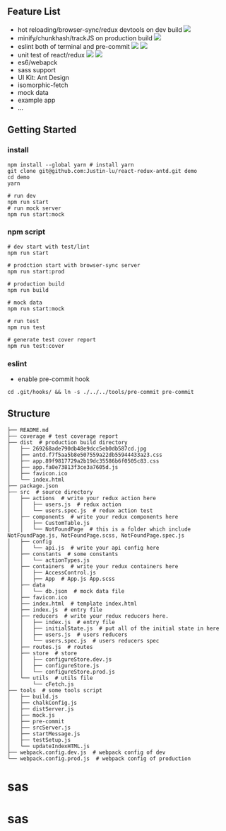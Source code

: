 ## Feature List
- hot reloading/browser-sync/redux devtools on dev build
![](http://ww1.sinaimg.cn/large/785cd1e3gw1f69xb4vta2g20tb0fs7c5.gif)
- minify/chunkhash/trackJS on production build
![](http://ww4.sinaimg.cn/large/785cd1e3gw1f69xey2om7g20tb0fs1kx.gif)
- eslint both of terminal and pre-commit
![](http://ww1.sinaimg.cn/large/785cd1e3gw1f69xiq41uog20tb0fsn8e.gif)
![](http://ww2.sinaimg.cn/large/785cd1e3gw1f69zn0p20gj21je0jan1f.jpg)
- unit test of react/redux
![](http://ww3.sinaimg.cn/large/785cd1e3gw1f69x6lccmij21020m2juk.jpg)
![](http://ww2.sinaimg.cn/large/785cd1e3gw1f69zp1v97ij21kw0u8td8.jpg)
- es6/webapck
- sass support
- UI Kit: Ant Design
- isomorphic-fetch
- mock data
- example app
- ...

## Getting Started
### install

```
npm install --global yarn # install yarn
git clone git@github.com:Justin-lu/react-redux-antd.git demo
cd demo
yarn

# run dev
npm run start
# run mock server
npm run start:mock
```

### npm script

```shell
# dev start with test/lint
npm run start 

# prodction start with browser-sync server
npm run start:prod

# production build
npm run build

# mock data
npm run start:mock

# run test
npm run test

# generate test cover report
npm run test:cover

```

### eslint

- enable pre-commit hook

```shell
cd .git/hooks/ && ln -s ./../../tools/pre-commit pre-commit
```

## Structure

```shell
├── README.md
├── coverage # test coverage report
├── dist  # production build directory
│   ├── 269268ade790db48e9dcc5eb0db587cd.jpg
│   ├── antd.f7f5aa5b8e507559a22db55944433a23.css
│   ├── app.89f9817729a2b19dc35586b6f0505c83.css
│   ├── app.fa0e73813f3ce3a7605d.js
│   ├── favicon.ico
│   └── index.html
├── package.json
├── src  # source directory
│   ├── actions  # write your redux action here
│   │   ├── users.js  # redux action
│   │   └── users.spec.js  # redux action test
│   ├── components  # write your redux components here
│   │   ├── CustomTable.js
│   │   └── NotFoundPage  # this is a folder which include NotFoundPage.js, NotFoundPage.scss, NotFoundPage.spec.js
│   ├── config
│   │   └── api.js  # write your api config here
│   ├── constants  # some constants
│   │   └── actionTypes.js
│   ├── containers  # write your redux containers here
│   │   ├── AccessControl.js
│   │   ├── App  # App.js App.scss
│   ├── data
│   │   └── db.json  # mock data file
│   ├── favicon.ico
│   ├── index.html  # template index.html
│   ├── index.js  # entry file
│   ├── reducers  # write your redux reducers here.
│   │   ├── index.js  # entry file
│   │   ├── initialState.js  # put all of the initial state in here
│   │   ├── users.js  # users reducers
│   │   └── users.spec.js  # users reducers spec
│   ├── routes.js  # routes
│   ├── store  # store
│   │   ├── configureStore.dev.js
│   │   ├── configureStore.js
│   │   └── configureStore.prod.js
│   └── utils  # utils file
│       └── cFetch.js
├── tools  # some tools script
│   ├── build.js
│   ├── chalkConfig.js
│   ├── distServer.js
│   ├── mock.js
│   ├── pre-commit
│   ├── srcServer.js
│   ├── startMessage.js
│   ├── testSetup.js
│   └── updateIndexHTML.js
├── webpack.config.dev.js  # webpack config of dev
└── webpack.config.prod.js  # webpack config of production
```
# sas
# sas
